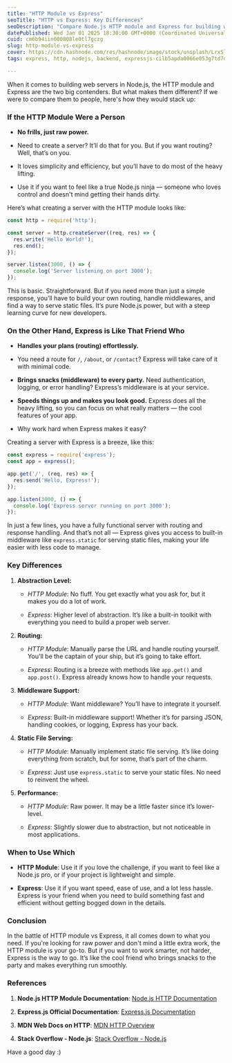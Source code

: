 ```yaml
---
title: "HTTP Module vs Express"
seoTitle: "HTTP vs Express: Key Differences"
seoDescription: "Compare Node.js HTTP module and Express for building web servers. Discover their differences, strengths, and ideal use cases"
datePublished: Wed Jan 01 2025 18:30:00 GMT+0000 (Coordinated Universal Time)
cuid: cm6b94iin000808le0tl7gczg
slug: http-module-vs-express
cover: https://cdn.hashnode.com/res/hashnode/image/stock/unsplash/LrxSl4ZxoRs/upload/7e429af58f4bc3ab9a1868bc04ae303f.jpeg
tags: express, http, nodejs, backend, expressjs-cilb5apda0066e053g7td7q24, http-module

---
```


When it comes to building web servers in Node.js, the HTTP module and Express are the two big contenders. But what makes them different? If we were to compare them to people, here's how they would stack up:

### If the HTTP Module Were a Person

* **No frills, just raw power.**
    
* Need to create a server? It’ll do that for you. But if you want routing? Well, that’s on you.
    
* It loves simplicity and efficiency, but you’ll have to do most of the heavy lifting.
    
* Use it if you want to feel like a true Node.js ninja — someone who loves control and doesn't mind getting their hands dirty.
    

Here’s what creating a server with the HTTP module looks like:

```javascript
const http = require('http');

const server = http.createServer((req, res) => {
  res.write('Hello World!');
  res.end();
});

server.listen(3000, () => {
  console.log('Server listening on port 3000');
});
```

This is basic. Straightforward. But if you need more than just a simple response, you’ll have to build your own routing, handle middlewares, and find a way to serve static files. It’s pure Node.js power, but with a steep learning curve for new developers.

### On the Other Hand, Express is Like That Friend Who

* **Handles your plans (routing) effortlessly.**
    
* You need a route for `/`, `/about`, or `/contact`? Express will take care of it with minimal code.
    
* **Brings snacks (middleware) to every party.** Need authentication, logging, or error handling? Express’s middleware is at your service.
    
* **Speeds things up and makes you look good.** Express does all the heavy lifting, so you can focus on what really matters — the cool features of your app.
    
* Why work hard when Express makes it easy?
    

Creating a server with Express is a breeze, like this:

```javascript
const express = require('express');
const app = express();

app.get('/', (req, res) => {
  res.send('Hello, Express!');
});

app.listen(3000, () => {
  console.log('Express server running on port 3000');
});
```

In just a few lines, you have a fully functional server with routing and response handling. And that’s not all — Express gives you access to built-in middleware like `express.static` for serving static files, making your life easier with less code to manage.

### Key Differences

1. **Abstraction Level:**
    
    * *HTTP Module*: No fluff. You get exactly what you ask for, but it makes you do a lot of work.
        
    * *Express*: Higher level of abstraction. It’s like a built-in toolkit with everything you need to build a proper web server.
        
2. **Routing:**
    
    * *HTTP Module*: Manually parse the URL and handle routing yourself. You'll be the captain of your ship, but it’s going to take effort.
        
    * *Express*: Routing is a breeze with methods like `app.get()` and `app.post()`. Express already knows how to handle your requests.
        
3. **Middleware Support:**
    
    * *HTTP Module*: Want middleware? You’ll have to integrate it yourself.
        
    * *Express*: Built-in middleware support! Whether it’s for parsing JSON, handling cookies, or logging, Express has your back.
        
4. **Static File Serving:**
    
    * *HTTP Module*: Manually implement static file serving. It’s like doing everything from scratch, but for some, that’s part of the charm.
        
    * *Express*: Just use `express.static` to serve your static files. No need to reinvent the wheel.
        
5. **Performance:**
    
    * *HTTP Module*: Raw power. It may be a little faster since it’s lower-level.
        
    * *Express*: Slightly slower due to abstraction, but not noticeable in most applications.
        

### When to Use Which

* **HTTP Module**: Use it if you love the challenge, if you want to feel like a Node.js pro, or if your project is lightweight and simple.
    
* **Express**: Use it if you want speed, ease of use, and a lot less hassle. Express is your friend when you need to build something fast and efficient without getting bogged down in the details.
    

### Conclusion

In the battle of HTTP module vs Express, it all comes down to what you need. If you're looking for raw power and don't mind a little extra work, the HTTP module is your go-to. But if you want to work smarter, not harder, Express is the way to go. It’s like the cool friend who brings snacks to the party and makes everything run smoothly.

### References

1. **Node.js HTTP Module Documentation**: [Node.js HTTP Documentation](https://nodejs.org/dist/latest-v18.x/docs/api/http.html)
    
2. **Express.js Official Documentation**: [Express.js Documentation](https://expressjs.com/en/starter/hello-world.html)
    
3. **MDN Web Docs on HTTP**: [MDN HTTP Overview](https://developer.mozilla.org/en-US/docs/Web/HTTP)
    
4. **Stack Overflow - Node.js**: [Stack Overflow - Node.js](https://stackoverflow.com/questions/tagged/node.js)
    

Have a good day :)